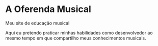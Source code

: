 # A Oferenda Musical
 Meu site de educação musical

Aqui eu pretendo praticar minhas habilidades como desenvolvedor ao mesmo tempo em que compartilho meus conhecimentos musicais.
